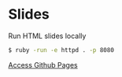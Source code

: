 Slides
======

Run HTML slides locally

```bash
$ ruby -run -e httpd . -p 8080
```

[Access Github Pages](https://hshimamoto.github.io/slides/)
